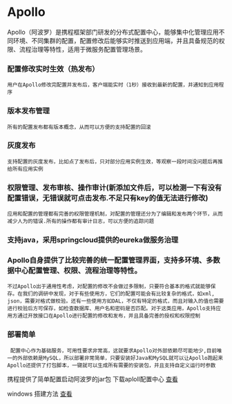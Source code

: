 # Apollo
Apollo（阿波罗）是携程框架部门研发的分布式配置中心，能够集中化管理应用不同环境、不同集群的配置，配置修改后能够实时推送到应用端，并且具备规范的权限、流程治理等特性，适用于微服务配置管理场景。
 
 ### 配置修改实时生效（热发布）
    用户在Apollo修改完配置并发布后，客户端能实时（1秒）接收到最新的配置，并通知到应用程序    
 ### 版本发布管理
    所有的配置发布都有版本概念，从而可以方便的支持配置的回滚
 ### 灰度发布
    支持配置的灰度发布，比如点了发布后，只对部分应用实例生效，等观察一段时间没问题后再推给所有应用实例
 ### 权限管理、发布审核、操作审计(新添加文件后，可以检测一下有没有配置错误，无错误就可点击发布.不足只有key的值无法进行修改)
    应用和配置的管理都有完善的权限管理机制，对配置的管理还分为了编辑和发布两个环节，从而减少人为的错误.所有的操作都有审计日志，可以方便的追踪问题
 ### 支持java，采用springcloud提供的eureka做服务治理
 
 ### Apollo自身提供了比较完善的统一配置管理界面，支持多环境、多数据中心配置管理、权限、流程治理等特性。
    不过Apollo出于通用性考虑，对配置的修改不会做过多限制，只要符合基本的格式就能够保存。在我们的调研中发现，对于有些使用方，它们的配置可能会有比较复杂的格式，如xml, json，需要对格式做校验。还有一些使用方如DAL，不仅有特定的格式，而且对输入的值也需要进行校验后方可保存，如检查数据库、用户名和密码是否匹配。对于这类应用，Apollo支持应用方通过开放接口在Apollo进行配置的修改和发布，并且具备完善的授权和权限控制
 ### 部署简单
     配置中心作为基础服务，可用性要求非常高，这就要求Apollo对外部依赖尽可能地少,目前唯一的外部依赖是MySQL，所以部署非常简单，只要安装好Java和MySQL就可以让Apollo跑起来 Apollo还提供了打包脚本，一键就可以生成所有需要的安装包，并且支持自定义运行时参数
     
携程提供了简单配置启动阿波罗的jar包
下载aploll配置中心  [查看](https://github.com/nobodyiam/apollo-build-scripts)

windows 搭建方法 [查看](https://blog.csdn.net/sinat_36553913/article/details/82829049)

